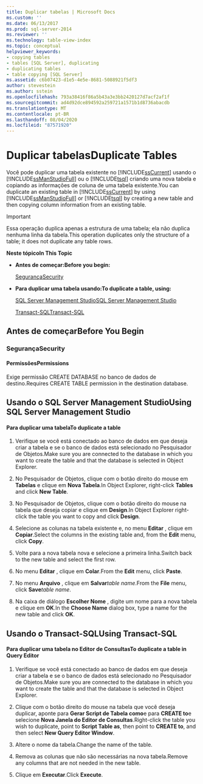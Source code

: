 ```yaml
---
title: Duplicar tabelas | Microsoft Docs
ms.custom: ''
ms.date: 06/13/2017
ms.prod: sql-server-2014
ms.reviewer: ''
ms.technology: table-view-index
ms.topic: conceptual
helpviewer_keywords:
- copying tables
- tables [SQL Server], duplicating
- duplicating tables
- table copying [SQL Server]
ms.assetid: c6b07423-d1e5-4e5e-8681-5088921f5df3
author: stevestein
ms.author: sstein
ms.openlocfilehash: 793a38416f86a5b43a3e3bb2420127d7acf2af1f
ms.sourcegitcommit: ad4d92dce894592a259721a1571b1d8736abacdb
ms.translationtype: MT
ms.contentlocale: pt-BR
ms.lasthandoff: 08/04/2020
ms.locfileid: "87571920"
---
```

# <a name="duplicate-tables"></a><span data-ttu-id="8e3e8-102">Duplicar tabelas</span><span class="sxs-lookup"><span data-stu-id="8e3e8-102">Duplicate Tables</span></span>
  <span data-ttu-id="8e3e8-103">Você pode duplicar uma tabela existente no [!INCLUDE[ssCurrent](../../includes/sscurrent-md.md)] usando o [!INCLUDE[ssManStudioFull](../../includes/ssmanstudiofull-md.md)] ou o [!INCLUDE[tsql](../../includes/tsql-md.md)] criando uma nova tabela e copiando as informações de coluna de uma tabela existente.</span><span class="sxs-lookup"><span data-stu-id="8e3e8-103">You can duplicate an existing table in [!INCLUDE[ssCurrent](../../includes/sscurrent-md.md)] by using [!INCLUDE[ssManStudioFull](../../includes/ssmanstudiofull-md.md)] or [!INCLUDE[tsql](../../includes/tsql-md.md)] by creating a new table and then copying column information from an existing table.</span></span>  
  
> [!IMPORTANT]  
>  <span data-ttu-id="8e3e8-104">Essa operação duplica apenas a estrutura de uma tabela; ela não duplica nenhuma linha da tabela.</span><span class="sxs-lookup"><span data-stu-id="8e3e8-104">This operation duplicates only the structure of a table; it does not duplicate any table rows.</span></span>  
  
 <span data-ttu-id="8e3e8-105">**Neste tópico**</span><span class="sxs-lookup"><span data-stu-id="8e3e8-105">**In This Topic**</span></span>  
  
-   <span data-ttu-id="8e3e8-106">**Antes de começar:**</span><span class="sxs-lookup"><span data-stu-id="8e3e8-106">**Before you begin:**</span></span>  
  
     [<span data-ttu-id="8e3e8-107">Segurança</span><span class="sxs-lookup"><span data-stu-id="8e3e8-107">Security</span></span>](#Security)  
  
-   <span data-ttu-id="8e3e8-108">**Para duplicar uma tabela usando:**</span><span class="sxs-lookup"><span data-stu-id="8e3e8-108">**To duplicate a table, using:**</span></span>  
  
     [<span data-ttu-id="8e3e8-109">SQL Server Management Studio</span><span class="sxs-lookup"><span data-stu-id="8e3e8-109">SQL Server Management Studio</span></span>](#SSMSProcedure)  
  
     [<span data-ttu-id="8e3e8-110">Transact-SQL</span><span class="sxs-lookup"><span data-stu-id="8e3e8-110">Transact-SQL</span></span>](#TsqlProcedure)  
  
##  <a name="before-you-begin"></a><a name="BeforeYouBegin"></a> <span data-ttu-id="8e3e8-111">Antes de começar</span><span class="sxs-lookup"><span data-stu-id="8e3e8-111">Before You Begin</span></span>  
  
###  <a name="security"></a><a name="Security"></a> <span data-ttu-id="8e3e8-112">Segurança</span><span class="sxs-lookup"><span data-stu-id="8e3e8-112">Security</span></span>  
  
####  <a name="permissions"></a><a name="Permissions"></a> <span data-ttu-id="8e3e8-113">Permissões</span><span class="sxs-lookup"><span data-stu-id="8e3e8-113">Permissions</span></span>  
 <span data-ttu-id="8e3e8-114">Exige permissão CREATE DATABASE no banco de dados de destino.</span><span class="sxs-lookup"><span data-stu-id="8e3e8-114">Requires CREATE TABLE permission in the destination database.</span></span>  
  
##  <a name="using-sql-server-management-studio"></a><a name="SSMSProcedure"></a> <span data-ttu-id="8e3e8-115">Usando o SQL Server Management Studio</span><span class="sxs-lookup"><span data-stu-id="8e3e8-115">Using SQL Server Management Studio</span></span>  
  
#### <a name="to-duplicate-a-table"></a><span data-ttu-id="8e3e8-116">Para duplicar uma tabela</span><span class="sxs-lookup"><span data-stu-id="8e3e8-116">To duplicate a table</span></span>  
  
1.  <span data-ttu-id="8e3e8-117">Verifique se você está conectado ao banco de dados em que deseja criar a tabela e se o banco de dados está selecionado no Pesquisador de Objetos.</span><span class="sxs-lookup"><span data-stu-id="8e3e8-117">Make sure you are connected to the database in which you want to create the table and that the database is selected in Object Explorer.</span></span>  
  
2.  <span data-ttu-id="8e3e8-118">No Pesquisador de Objetos, clique com o botão direito do mouse em **Tabelas** e clique em **Nova Tabela**.</span><span class="sxs-lookup"><span data-stu-id="8e3e8-118">In Object Explorer, right-click **Tables** and click **New Table**.</span></span>  
  
3.  <span data-ttu-id="8e3e8-119">No Pesquisador de Objetos, clique com o botão direito do mouse na tabela que deseja copiar e clique em **Design**.</span><span class="sxs-lookup"><span data-stu-id="8e3e8-119">In Object Explorer right-click the table you want to copy and click **Design**.</span></span>  
  
4.  <span data-ttu-id="8e3e8-120">Selecione as colunas na tabela existente e, no menu **Editar** , clique em **Copiar**.</span><span class="sxs-lookup"><span data-stu-id="8e3e8-120">Select the columns in the existing table and, from the **Edit** menu, click **Copy**.</span></span>  
  
5.  <span data-ttu-id="8e3e8-121">Volte para a nova tabela nova e selecione a primeira linha.</span><span class="sxs-lookup"><span data-stu-id="8e3e8-121">Switch back to the new table and select the first row.</span></span>  
  
6.  <span data-ttu-id="8e3e8-122">No menu **Editar** , clique em **Colar**.</span><span class="sxs-lookup"><span data-stu-id="8e3e8-122">From the **Edit** menu, click **Paste**.</span></span>  
  
7.  <span data-ttu-id="8e3e8-123">No menu **Arquivo** , clique em **Salvar**_table name_.</span><span class="sxs-lookup"><span data-stu-id="8e3e8-123">From the **File** menu, click **Save**_table name_.</span></span>  
  
8.  <span data-ttu-id="8e3e8-124">Na caixa de diálogo **Escolher Nome** , digite um nome para a nova tabela e clique em **OK**.</span><span class="sxs-lookup"><span data-stu-id="8e3e8-124">In the **Choose Name** dialog box, type a name for the new table and click **OK**.</span></span>  
  
##  <a name="using-transact-sql"></a><a name="TsqlProcedure"></a> <span data-ttu-id="8e3e8-125">Usando o Transact-SQL</span><span class="sxs-lookup"><span data-stu-id="8e3e8-125">Using Transact-SQL</span></span>  
  
#### <a name="to-duplicate-a-table-in-query-editor"></a><span data-ttu-id="8e3e8-126">Para duplicar uma tabela no Editor de Consultas</span><span class="sxs-lookup"><span data-stu-id="8e3e8-126">To duplicate a table in Query Editor</span></span>  
  
1.  <span data-ttu-id="8e3e8-127">Verifique se você está conectado ao banco de dados em que deseja criar a tabela e se o banco de dados está selecionado no Pesquisador de Objetos.</span><span class="sxs-lookup"><span data-stu-id="8e3e8-127">Make sure you are connected to the database in which you want to create the table and that the database is selected in Object Explorer.</span></span>  
  
2.  <span data-ttu-id="8e3e8-128">Clique com o botão direito do mouse na tabela que você deseja duplicar, aponte para **Gerar Script de Tabela como**e para **CREATE to**e selecione **Nova Janela do Editor de Consultas**.</span><span class="sxs-lookup"><span data-stu-id="8e3e8-128">Right-click the table you wish to duplicate, point to **Script Table as**, then point to **CREATE to**, and then select **New Query Editor Window**.</span></span>  
  
3.  <span data-ttu-id="8e3e8-129">Altere o nome da tabela.</span><span class="sxs-lookup"><span data-stu-id="8e3e8-129">Change the name of the table.</span></span>  
  
4.  <span data-ttu-id="8e3e8-130">Remova as colunas que não são necessárias na nova tabela.</span><span class="sxs-lookup"><span data-stu-id="8e3e8-130">Remove any columns that are not needed in the new table.</span></span>  
  
5.  <span data-ttu-id="8e3e8-131">Clique em **Executar**.</span><span class="sxs-lookup"><span data-stu-id="8e3e8-131">Click **Execute**.</span></span>  
  
  
